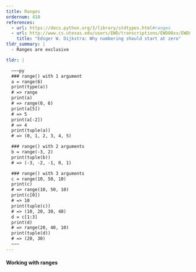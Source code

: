 ```yaml
---
title: Ranges
ordernum: 410
references:
  - url: https://docs.python.org/3/library/stdtypes.html#ranges
  - url: http://www.cs.utexas.edu/users/EWD/transcriptions/EWD08xx/EWD831.html
    title: "Edsger W. Dijkstra: Why numbering should start at zero" 
tldr_summary: |
  - Ranges are exclusive

tldr: |

  ~~~py
  ### range() with 1 argument
  a = range(6)
  print(type(a))
  # => range
  print(a)
  # => range(0, 6)
  print(a[5])
  # => 5
  print(a[-2])
  # => 4
  print(tuple(a))
  # => (0, 1, 2, 3, 4, 5)

  ### range() with 2 arguments
  b = range(-3, 2)
  print(tuple(b))
  # => (-3, -2, -1, 0, 1)

  ### range() with 3 arguments
  c = range(10, 50, 10)
  print(c)
  # => range(10, 50, 10)
  print(c[0])
  # => 10
  print(tuple(c))
  # => (10, 20, 30, 40)
  d = c[1:3]
  print(d)
  # => range(20, 40, 10)
  print(tuple(d))
  # => (20, 30)
  ~~~
---
```



#### Working with ranges    

